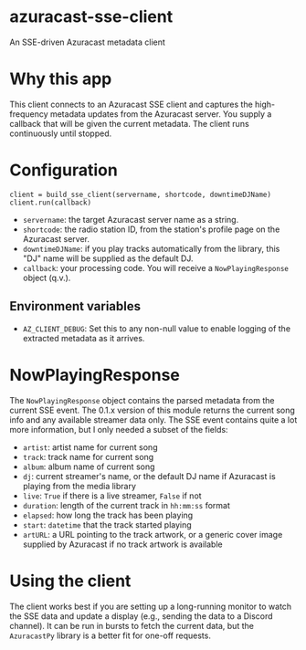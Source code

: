 # azuracast-sse-client
An SSE-driven Azuracast metadata client

# Why this app
This client connects to an Azuracast SSE client and captures the high-frequency
metadata updates from the Azuracast server. You supply a callback that will be
given the current metadata. The client runs continuously until stopped.

# Configuration
    client = build_sse_client(servername, shortcode, downtimeDJName)
    client.run(callback)

 - `servername`: the target Azuracast server name as a string.
 - `shortcode`: the radio station ID, from the station's profile page on the Azuracast server.
 - `downtimeDJName`: if you play tracks automatically from the library, this "DJ" name will be supplied as the default DJ.
 - `callback`: your processing code. You will receive a `NowPlayingResponse` object (q.v.).

## Environment variables
 - `AZ_CLIENT_DEBUG`: Set this to any non-null value to enable logging of the extracted metadata as it arrives.
 
# NowPlayingResponse
The `NowPlayingResponse` object contains the parsed metadata from the current SSE event. The 0.1.x version
of this module returns the current song info and any available streamer data only. The SSE event contains
quite a lot more information, but I only needed a subset of the fields:
 - `artist`: artist name for current song
 - `track`: track name for current song
 - `album`: album name of current song
 - `dj`: current streamer's name, or the default DJ name if Azuracast is playing from the media library
 - `live`: `True` if there is a live streamer, `False` if not
 - `duration`: length of the current track in `hh:mm:ss` format
 - `elapsed`: how long the track has been playing
 - `start`: `datetime` that the track started playing
 - `artURL`: a URL pointing to the track artwork, or a generic cover image supplied by Azuracast if no track artwork is available

# Using the client
The client works best if you are setting up a long-running monitor to watch the SSE data and update
a display (e.g., sending the data to a Discord channel). It can be run in bursts to fetch the current data,
but the `AzuracastPy` library is a better fit for one-off requests.
